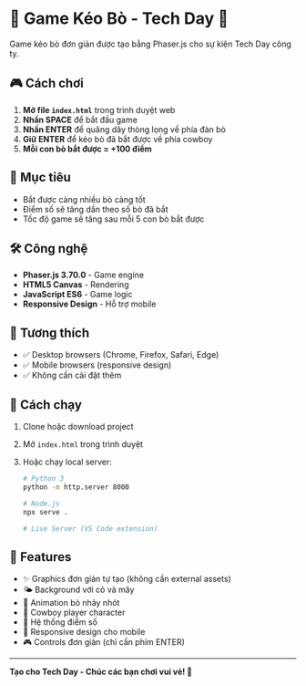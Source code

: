 # 🤠 Game Kéo Bò - Tech Day 🐄

Game kéo bò đơn giản được tạo bằng Phaser.js cho sự kiện Tech Day công ty.

## 🎮 Cách chơi

1. **Mở file `index.html`** trong trình duyệt web
2. **Nhấn SPACE** để bắt đầu game
3. **Nhấn ENTER** để quăng dây thòng lọng về phía đàn bò
4. **Giữ ENTER** để kéo bò đã bắt được về phía cowboy
5. **Mỗi con bò bắt được = +100 điểm**

## 🎯 Mục tiêu

- Bắt được càng nhiều bò càng tốt
- Điểm số sẽ tăng dần theo số bò đã bắt
- Tốc độ game sẽ tăng sau mỗi 5 con bò bắt được

## 🛠 Công nghệ

- **Phaser.js 3.70.0** - Game engine
- **HTML5 Canvas** - Rendering
- **JavaScript ES6** - Game logic
- **Responsive Design** - Hỗ trợ mobile

## 📱 Tương thích

- ✅ Desktop browsers (Chrome, Firefox, Safari, Edge)
- ✅ Mobile browsers (responsive design)
- ✅ Không cần cài đặt thêm

## 🚀 Cách chạy

1. Clone hoặc download project
2. Mở `index.html` trong trình duyệt
3. Hoặc chạy local server:

   ```bash
   # Python 3
   python -m http.server 8000

   # Node.js
   npx serve .

   # Live Server (VS Code extension)
   ```

## 🎨 Features

- ✨ Graphics đơn giản tự tạo (không cần external assets)
- 🌤 Background với cỏ và mây
- 🐄 Animation bò nhảy nhót
- 🤠 Cowboy player character
- 🎯 Hệ thống điểm số
- 📱 Responsive design cho mobile
- 🎮 Controls đơn giản (chỉ cần phím ENTER)

---
**Tạo cho Tech Day - Chúc các bạn chơi vui vẻ! 🎉**
